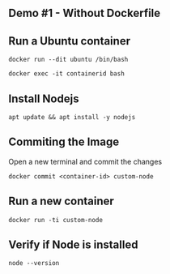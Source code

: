 ## Demo #1 - Without Dockerfile

## Run a Ubuntu container

```
docker run --dit ubuntu /bin/bash
```

```
docker exec -it containerid bash
```

## Install Nodejs

```
apt update && apt install -y nodejs
```


## Commiting the Image

Open a new terminal and commit the changes

```
docker commit <container-id> custom-node
```

## Run a new container

```
docker run -ti custom-node
```

## Verify if Node is installed

```
node --version
```






